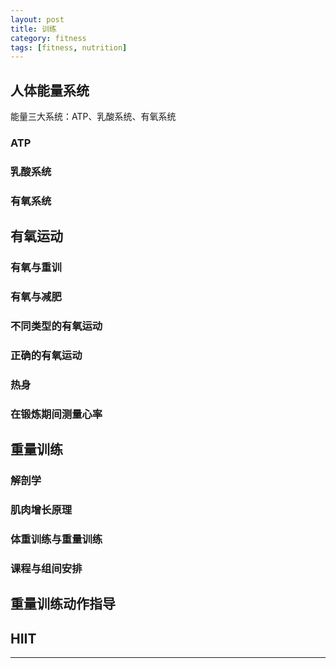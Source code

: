 ```yaml
---
layout: post
title: 训练
category: fitness
tags: [fitness, nutrition]
---
```


## 人体能量系统

能量三大系统：ATP、乳酸系统、有氧系统

### ATP


### 乳酸系统


### 有氧系统


## 有氧运动


### 有氧与重训



### 有氧与减肥

### 不同类型的有氧运动

### 正确的有氧运动


### 热身


### 在锻炼期间测量心率




## 重量训练

### 解剖学

### 肌肉增长原理

### 体重训练与重量训练

### 课程与组间安排


## 重量训练动作指导


## HIIT

---
